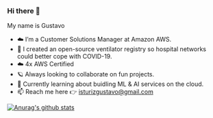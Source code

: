 ### Hi there 👋

My name is Gustavo

- ☁️ I’m a Customer Solutions Manager at Amazon AWS.
- 🔭 I created an open-source ventilator registry so hospital networks could better cope with COVID-19.
- ☁️ 4x AWS Certified
- 🪐 Always looking to collaborate on fun projects.
- 🤖 Currently learning about buidling ML & AI services on the cloud.
- 📫 Reach me here 👉 isturizgustavo@gmail.com

[![Anurag's github stats](https://github-readme-stats.vercel.app/api?username=gisturiz)](https://github.com/anuraghazra/github-readme-stats)

